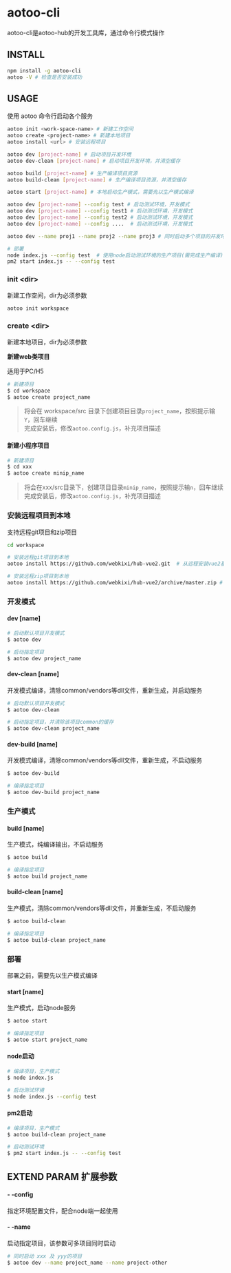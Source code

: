 # aotoo-cli

aotoo-cli是aotoo-hub的开发工具库，通过命令行模式操作

## INSTALL

```bash
npm install -g aotoo-cli
aotoo -V # 检查是否安装成功
```

## USAGE

使用 aotoo 命令行启动各个服务

```bash
aotoo init <work-space-name> # 新建工作空间
aotoo create <project-name> # 新建本地项目  
aotoo install <url> # 安装远程项目

aotoo dev [project-name] # 启动项目开发环境  
aotoo dev-clean [project-name] # 启动项目开发环境，并清空缓存

aotoo build [project-name] # 生产编译项目资源
aotoo build-clean [project-name] # 生产编译项目资源，并清空缓存

aotoo start [project-name] # 本地启动生产模式，需要先以生产模式编译

aotoo dev [project-name] --config test # 启动测试环境，开发模式
aotoo dev [project-name] --config test1 # 启动测试环境，开发模式
aotoo dev [project-name] --config test2 # 启动测试环境，开发模式
aotoo dev [project-name] --config ....  # 启动测试环境，开发模式

aotoo dev --name proj1 --name proj2 --name proj3 # 同时启动多个项目的开发环境

# 部署
node index.js --config test  # 使用node启动测试环境的生产项目(需完成生产编译)
pm2 start index.js -- --config test
```

### init \<dir\>

新建工作空间，dir为必须参数

```bash
aotoo init workspace
```

### create \<dir\>

新建本地项目，dir为必须参数

**新建web类项目**  

适用于PC/H5

```bash
# 新建项目
$ cd workspace
$ aotoo create project_name
```

> 将会在 workspace/src 目录下创建项目目录`project_name`，按照提示输`Y`，回车继续  
> 完成安装后，修改`aotoo.config.js`，补充项目描述

#### 新建小程序项目  

```bash
# 新建项目
$ cd xxx
$ aotoo create minip_name
```

> 将会在xxx/src目录下，创建项目目录`minip_name`，按照提示输`n`，回车继续
> 完成安装后，修改`aotoo.config.js`，补充项目描述

### 安装远程项目到本地  

支持远程git项目和zip项目

```bash
cd workspace

# 安装远程git项目到本地
aotoo install https://github.com/webkixi/hub-vue2.git  # 从远程安装vue2基础项目

# 安装远程zip项目到本地 
aotoo install https://github.com/webkixi/hub-vue2/archive/master.zip # 从远程安装vue2基础项目zip版
```

### 开发模式

#### dev [name]

```bash
# 启动默认项目开发模式
$ aotoo dev

# 启动指定项目
$ aotoo dev project_name
```

#### dev-clean [name]

开发模式编译，清除common/vendors等dll文件，重新生成，并启动服务

```bash
# 启动默认项目开发模式
$ aotoo dev-clean

# 启动指定项目，并清除该项目common的缓存
$ aotoo dev-clean project_name
```

#### dev-build [name]

开发模式编译，清除common/vendors等dll文件，重新生成，不启动服务

```bash
$ aotoo dev-build

# 编译指定项目
$ aotoo dev-build project_name
```

### 生产模式

#### build [name]

生产模式，纯编译输出，不启动服务

```bash
$ aotoo build

# 编译指定项目
$ aotoo build project_name
```

#### build-clean [name]

生产模式，清除common/vendors等dll文件，并重新生成，不启动服务

```bash
$ aotoo build-clean

# 编译指定项目
$ aotoo build-clean project_name
```

### 部署  

部署之前，需要先以生产模式编译

#### start [name]

生产模式，启动node服务

```bash
$ aotoo start

# 编译指定项目
$ aotoo start project_name
```

#### node启动  

```bash
# 编译项目，生产模式
$ node index.js

# 启动测试环境
$ node index.js --config test
```

#### pm2启动  

```bash
# 编译项目，生产模式
$ aotoo build-clean project_name

# 启动测试环境
$ pm2 start index.js -- --config test
```

## EXTEND PARAM 扩展参数

#### - -config <name>

指定环境配置文件，配合node端一起使用

#### - -name <name>

启动指定项目，该参数可多项目同时启动

```bash
# 同时启动 xxx 及 yyy的项目
$ aotoo dev --name project_name --name project-other
```
